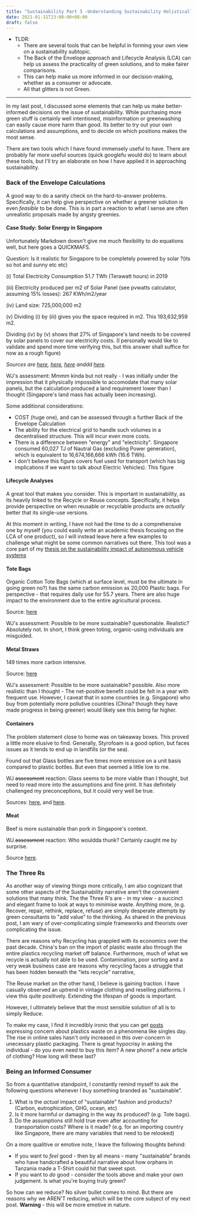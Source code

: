 ```yaml
---
title: "Sustainability Part 3 -Understanding Sustainability Holistically"
date: 2021-01-31T23:00:00+08:00
draft: false
---
```


- TLDR: 
  - There are several tools that can be helpful in forming your own view on a sustainability subtopic.
  - The Back of the Envelope approach and Lifecycle Analysis (LCA) can help us assess the practicality of green solutions, and to make fairer comparisons.
  - This can help make us more informed in our decision-making, whether as a consumer or advocate.
  - All that glitters is not Green.

---

In my last post, I discussed some elements that can help us make better-informed decisions on the issue of sustainability. While purchasing more green stuff is certainly well intentioned, misinformation or greenwashing can easily cause more harm than good. Its better to try out your own calculations and assumptions, and to decide on which positions makes the most sense. 

There are two tools which I have found immensely useful to have. There are probably far more useful sources (quick googlefu would do) to learn about these tools, but I'll try an elaborate on how I have applied it in approaching sustainability. 

### Back of the Envelope Calculations 

A good way to do a sanity check on the hard-to-answer problems. Specifically, it can help give perspective on whether a greener solution is even *feasible* to be done. This is in part a reaction to what I sense are often unrealistic proposals made by angsty greenies.

#### Case Study: Solar Energy in Singapore

Unfortunately Markdown doesn't give me much flexibility to do equations well, but here goes a QUICKMAFS.

Question: Is it realistic for Singapore to be completely powered by solar ?(its so hot and sunny etc etc)

(i) Total Electricity Consumption 51.7 TWh (Terawatt hours) in 2019

(iii) Electricity produced per m2 of Solar Panel (see pvwatts calculator, assuming 15% losses): 267 KWh/m2/year 

(iv) Land size: 725,000,000 m2

(v) Dividing (i) by (iii) gives you the space required in m2. This 193,632,959 m2.

Dividing  (iv) by (v) shows that 27% of Singapore's land needs to be covered by solar panels to cover our electricity costs. (I personally would like to validate and spend more time verifying this, but this answer shall suffice for now as a rough figure)

*Sources are [here](https://www.solar-repository.sg/solar-basics	), [here](https://data.gov.sg/dataset/total-land-area-of-singapore), [here](https://www.ema.gov.sg/singapore-energy-statistics/Ch03/) anddd [here](www.PVwatts.nrel.gov).*

WJ's assessment: Mmmm kinda but not really - I was initially under the impression that it physically impossible to accomodate  that many solar panels, but the calculation produced a land requirement lower than I thought (Singapore's land mass has actually been increasing).

Some additional considerations: 

-  COST (huge one), and can be assessed through a further Back of the Envelope Calculation
- The ability for the electrical grid to handle such volumes in a decentralised structure. This will incur even more costs.
- There is a difference between "energy" and "electricity". Singapore consumed 60,027 TJ of Nautral Gas  (excluding Power generation), which is equivalent to 16,674,166,666 kWh (16.6 TWh). 
- I don't believe this figure covers fuel used for transport (which has big implications if we want to talk about Electric Vehicles). This figure 

#### Lifecycle Analyses

A great tool that makes you consider. This is important in sustainability, as its heavily linked to the Recycle or Reuse concepts. Specifically, it helps provide perspective on when reusable or recyclable products are *actually* better that its single-use versions.

At this moment in writing, I have not had the time to do a comprehensive one by myself (you could easily write an academic thesis focusing on the LCA of one product), so I will instead leave here a few examples to challenge what might be some common narratives out there. This tool was a core part of my [thesis on the sustainability impact of autonomous vehicle systems](https://www-esdmphil.eng.cam.ac.uk/about-the-programme/dissertations/students/wai-jun-mak)

#### Tote Bags

Organic Cotton Tote Bags (which at surface level, must be the ultimate in going green no?) has the same carbon emission as 20,000 Plastic bags. For perspective - that requires daily use for 55.7 years. There are also huge impact to the environment due to the entire agricultural process. 

Source: [here](https://www2.mst.dk/Udgiv/publications/2018/02/978-87-93614-73-4.pdf)

WJ's assessment: Possible to be more sustainable? questionable. Realistic? Absolutely not. In short, I think green toting, organic-using individuals are misguided. 

#### Metal Straws

149 times more carbon intensive.

Source: [here](https://www.appropedia.org/HSU_straw_analysis)

WJ's assessment: Possible to be more sustainable? possible. Also more realistic than I thought - The net-positive benefit could be felt in a year with frequent use. However, I caveat that in some countries (e.g. Singapore) who buy from potentially more pollutive countries (China? though they have made progress in being greener) would likely see this being far higher.

#### Containers

The problem statement close to home was on takeaway boxes. This proved a little more elusive to find. Generally, Styrofoam is a good option, but faces issues as it tends to end up in landfills (or the sea).

Found out that Glass bottles are five times more emissive on a unit basis compared to plastic bottles. But even that seemed a little low to me.

WJ ~~assessment~~ reaction: Glass seems to be more viable than I thought, but need to read more into the assumptions and fine print. It has definitely challenged my preconceptions, but it could very well be true.

Sources: [here](https://www.researchgate.net/publication/329166723_Environmental_impacts_of_takeaway_food_containers), and [here](https://www.sciencedirect.com/science/article/pii/S0959652618336230?via%3Dihub). 

#### Meat

Beef is more sustainable than pork in Singapore's context. 

WJ ~~assessment~~ reaction: Who wouldda thunk? Certainly caught me by surprise.

Source [here](https://www.ecosperity.sg/content/dam/ecosperity/en/reports/Environmental-Impact-of-Key-Food-Items-in-Singapore_Oct2019.pdf).

### The Three Rs

As another way of viewing things more critically, I am also cognizant that some other aspects of the Sustainability narrative aren't the convenient solutions that many think. The the Three R's are - in my view - a succinct and elegant frame to look at ways to minimise waste. Anything more, (e.g. Recover, repair, rethink, replace, refuse) are simply desperate attempts by green consultants to "add value" to the thinking. As shared in the previous post, I am wary of over-complicating simple frameworks and theorists over complicating the issue.

There are reasons why Recycling has grappled with its economics over the past decade. China's ban on the import of plastic waste also through the entire plastics recycling market off balance. Furthermore, much of what we recycle is actually not able to be used. Contamination, poor sorting and a very weak business case are reasons why recycling faces a struggle that has been hidden beneath the "lets recycle" narrative, 

The Reuse market on the other hand, I believe is gaining traction. I have casually observed an uptrend in vintage clothing and reselling platforms. I view this quite positively. Extending the lifespan of goods is important. 

However, I ultimately believe that the most sensible solution of all is to simply Reduce. 

To make my case, I find it incredibly ironic that you can get [posts](https://www.channelnewsasia.com/news/commentary/11-11-sale-plastic-waste-sustainability-13498306) expressing concern about plastics waste on a phenomena like singles day. The rise in online sales hasn't only increased in this over-concern in unecessary plastic packaging. There is great hypocrisy in asking the individual - do you even need to buy this item? A new phone? a new article of clothing? How long will these last?

### Being an Informed Consumer

So from a quantitative standpoint, I constantly remind myself to ask the following questions whenever I buy something branded as "sustainable". 

1. What is the *actual* impact of "sustainable" fashion and products? (Carbon, eutrophication, GHG, ocean, etc)
2.  Is it more harmful or damaging in the way its produced? (e.g. Tote bags). 
3. Do the assumptions still hold true even after accounting for transportation costs? Where is it made? (e.g. for an importing country like Singapore, there are many variables that need to be relooked)

On a more qualitive or emotive note, I leave the following thoughts behind: 

- If you want to *feel* good - then by all means - many "sustainable" brands who have handcrafted a beautiful narrative about how orphans in Tanzania made a T-Shirt could hit that sweet spot. 
- If you want to *do* good - consider the tools above and make your own judgement. Is what you're buying truly green?

So how can we reduce? No silver bullet comes to mind. But there are reasons why we AREN'T reducing, which will be the core subject of my next post. **Warning** - this will be more emotive in nature.

